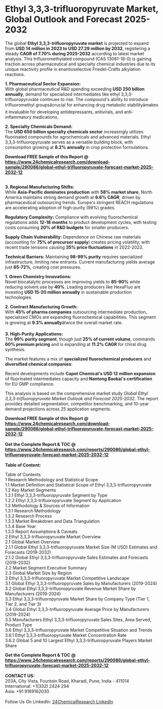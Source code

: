 <h1>Ethyl 3,3,3-trifluoropyruvate Market, Global Outlook and Forecast 2025-2032</h1><p>The global <strong>Ethyl 3,3,3-trifluoropyruvate market</strong> is projected to expand from <strong>USD 14 million in 2023 to USD 27.29 million by 2032</strong>, registering a steady <strong>CAGR of 7.70% during 2025-2032</strong> according to latest market analysis. This trifluoromethylated compound (CAS 13081-18-0) is gaining traction across pharmaceutical and specialty chemical industries due to its unique reactivity profile in enantioselective Friedel-Crafts alkylation reactions.</p><p><strong>1. Pharmaceutical Sector Expansion:</strong><br>
With global pharmaceutical R&amp;D spending exceeding <strong>USD 250 billion annually</strong>, demand for specialized intermediates like ethyl 3,3,3-trifluoropyruvate continues to rise. The compound's ability to introduce trifluoromethyl groupsâcrucial for enhancing drug metabolic stabilityâmakes it invaluable for developing antidepressants, antivirals, and anti-inflammatory medications.</p><p><strong>2. Specialty Chemicals Demand:</strong><br>
The <strong>USD 650 billion specialty chemicals sector</strong> increasingly utilizes fluorinated compounds for agrochemicals and advanced materials. Ethyl 3,3,3-trifluoropyruvate serves as a versatile building block, with consumption growing at <strong>8.2% annually</strong> in crop protection formulations.</p><div><b>Download FREE Sample of this Report @ 
            <a href="https://www.24chemicalresearch.com/download-sample/290086/global-ethyl-trifluoropyruvate-forecast-market-2025-2032-12">
            https://www.24chemicalresearch.com/download-sample/290086/global-ethyl-trifluoropyruvate-forecast-market-2025-2032-12</a></b></div><br><p><strong>3. Regional Manufacturing Shifts:</strong><br>
While <strong>Asia-Pacific dominates production</strong> with <strong>58% market share</strong>, North America maintains strong demand growth at <strong>6.6% CAGR</strong>, driven by pharmaceutical outsourcing trends. Europe's stringent REACH regulations are accelerating adoption of high-purity (99%) grades.</p><p><strong>Regulatory Complexity:</strong> Compliance with evolving fluorochemical regulations adds <strong>12-18 months</strong> to product development cycles, with testing costs consuming <strong>20% of R&amp;D budgets</strong> for smaller producers.</p><p><strong>Supply Chain Vulnerability:</strong> Dependence on Chinese raw materials (accounting for <strong>75% of precursor supply</strong>) creates pricing volatility, with recent trade tensions causing <strong>35% price fluctuations</strong> in 2022-2023.</p><p><strong>Technical Barriers:</strong> Maintaining <strong>98-99% purity</strong> requires specialized infrastructure, limiting new entrants. Current manufacturing yields average just <strong>65-72%</strong>, creating cost pressures.</p><p><strong>1. Green Chemistry Innovations:</strong><br>
Novel biocatalytic processes are improving yields to <strong>85-90%</strong> while reducing solvent use by <strong>40%</strong>. Leading producers like HexaFluo are investing <strong>USD 15-20 million annually</strong> in sustainable production technologies.</p><p><strong>2. Contract Manufacturing Growth:</strong><br>
With <strong>45% of pharma companies</strong> outsourcing intermediate production, specialized CMOs are expanding fluorochemical capabilities. This segment is growing at <strong>9.3% annually</strong>âtwice the overall market rate.</p><p><strong>3. High-Purity Applications:</strong><br>
The <strong>99% purity segment</strong>, though just <strong>25% of current volume</strong>, commands <strong>60% premium pricing</strong> and is expanding at <strong>11.2% CAGR</strong> for chiral drug synthesis.</p><p>The market features a mix of <strong>specialized fluorochemical producers</strong> and <strong>diversified chemical companies</strong>:</p><p>Recent developments include <strong>Capot Chemical's USD 12 million expansion</strong> of fluorinated intermediates capacity and <strong>Nantong Baokai's certification</strong> for EU GMP compliance.</p><p>This analysis is based on the comprehensive market study <em>Global Ethyl 3,3,3-trifluoropyruvate Market Outlook and Forecast 2025-2032</em>. The report provides detailed segmentation, competitor benchmarking, and 10-year demand projections across 25 application segments.</p><div><b>Download FREE Sample of this Report @ 
            <a href="https://www.24chemicalresearch.com/download-sample/290086/global-ethyl-trifluoropyruvate-forecast-market-2025-2032-12">
            https://www.24chemicalresearch.com/download-sample/290086/global-ethyl-trifluoropyruvate-forecast-market-2025-2032-12</a></b></div><br><div><b>Get the Complete Report & TOC @ 
            <a href="https://www.24chemicalresearch.com/reports/290086/global-ethyl-trifluoropyruvate-forecast-market-2025-2032-12">
            https://www.24chemicalresearch.com/reports/290086/global-ethyl-trifluoropyruvate-forecast-market-2025-2032-12</a></b></div><br>
            <b>Table of Content:</b><p>Table of Contents<br />
1 Research Methodology and Statistical Scope<br />
1.1 Market Definition and Statistical Scope of Ethyl 3,3,3-trifluoropyruvate<br />
1.2 Key Market Segments<br />
1.2.1 Ethyl 3,3,3-trifluoropyruvate Segment by Type<br />
1.2.2 Ethyl 3,3,3-trifluoropyruvate Segment by Application<br />
1.3 Methodology & Sources of Information<br />
1.3.1 Research Methodology<br />
1.3.2 Research Process<br />
1.3.3 Market Breakdown and Data Triangulation<br />
1.3.4 Base Year<br />
1.3.5 Report Assumptions & Caveats<br />
2 Ethyl 3,3,3-trifluoropyruvate Market Overview<br />
2.1 Global Market Overview<br />
2.1.1 Global Ethyl 3,3,3-trifluoropyruvate Market Size (M USD) Estimates and Forecasts (2019-2032)<br />
2.1.2 Global Ethyl 3,3,3-trifluoropyruvate Sales Estimates and Forecasts (2019-2032)<br />
2.2 Market Segment Executive Summary<br />
2.3 Global Market Size by Region<br />
3 Ethyl 3,3,3-trifluoropyruvate Market Competitive Landscape<br />
3.1 Global Ethyl 3,3,3-trifluoropyruvate Sales by Manufacturers (2019-2024)<br />
3.2 Global Ethyl 3,3,3-trifluoropyruvate Revenue Market Share by Manufacturers (2019-2024)<br />
3.3 Ethyl 3,3,3-trifluoropyruvate Market Share by Company Type (Tier 1, Tier 2, and Tier 3)<br />
3.4 Global Ethyl 3,3,3-trifluoropyruvate Average Price by Manufacturers (2019-2024)<br />
3.5 Manufacturers Ethyl 3,3,3-trifluoropyruvate Sales Sites, Area Served, Product Type<br />
3.6 Ethyl 3,3,3-trifluoropyruvate Market Competitive Situation and Trends<br />
3.6.1 Ethyl 3,3,3-trifluoropyruvate Market Concentration Rate<br />
3.6.2 Global 5 and 10 Largest Ethyl 3,3,3-trifluoropyruvate Players Market Share </p><div><b>Get the Complete Report & TOC @ 
            <a href="https://www.24chemicalresearch.com/reports/290086/global-ethyl-trifluoropyruvate-forecast-market-2025-2032-12">
            https://www.24chemicalresearch.com/reports/290086/global-ethyl-trifluoropyruvate-forecast-market-2025-2032-12</a></b></div><br><b>CONTACT US:</b><br>
            203A, City Vista, Fountain Road, Kharadi, Pune, India - 411014<br>
            International: +1(332) 2424 294<br>
            Asia: +91 9169162030 <br><br>
            Follow Us On LinkedIn: <a href="https://www.linkedin.com/company/24chemicalresearch/">24ChemicalResearch LinkedIn</a>